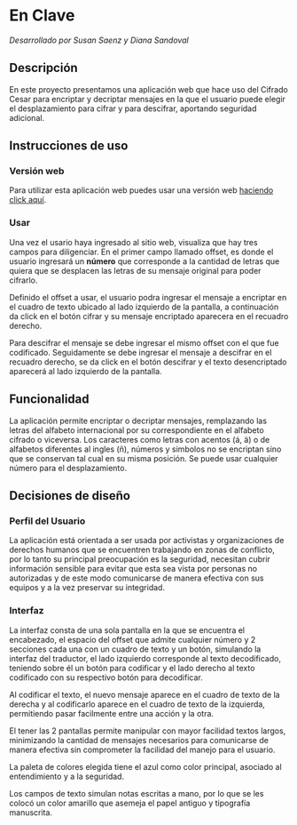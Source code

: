 # En Clave
_Desarrollado por Susan Saenz y Diana Sandoval_ 


## Descripción

En este proyecto presentamos una aplicación web que hace uso del Cifrado Cesar para encriptar y decriptar mensajes en la que el usuario puede elegir el desplazamiento para cifrar y para descifrar, aportando seguridad adicional.


## Instrucciones de uso 

### Versión web
Para utilizar esta aplicación web puedes usar una versión web [haciendo click aquí](https://dsandovalm.github.io/BOG002-cipher/src/index.html). 

<!---### Descargar
Para usarla desde tu equipo, puedes descargar esta carpeta haciendo click en el botón **Code** y luego en **Download ZIP**.
Para abrir deberás descomprimir el _.zip_, entrar a la carpeta src y abrir el _index.html_, este automaticamente se abrirá con tu navegador predeterminado.---> 

### Usar

Una vez el usario haya ingresado al sitio web, visualiza que hay tres campos para diligenciar. En el primer campo llamado offset, es donde el usuario ingresará un **número** que corresponde a la cantidad de letras que quiera que se desplacen las letras de su mensaje original para poder cifrarlo. 

Definido el offset a usar, el usuario podra ingresar el mensaje a encriptar en el cuadro de texto ubicado al lado izquierdo de la pantalla, a continuación da click en el botón cifrar y su mensaje encriptado aparecera en el recuadro derecho.

Para descifrar el mensaje se debe ingresar el mismo offset con el que fue codificado. Seguidamente se debe ingresar el mensaje a descifrar en el recuadro derecho, se da click en el botón descifrar y el texto desencriptado aparecerá al lado izquierdo de la pantalla. 


## Funcionalidad

La aplicación permite encriptar o decriptar mensajes, remplazando las letras del alfabeto internacional por su correspondiente en el alfabeto cifrado o viceversa. Los caracteres como letras con acentos (á, ä) o de alfabetos diferentes al ingles (ñ), números y simbolos no se encriptan sino que se conservan tal cual en su misma posición. Se puede usar cualquier número para el desplazamiento.


## Decisiones de diseño

### Perfil del Usuario
La aplicación está orientada a ser usada por activistas y organizaciones de derechos humanos que se encuentren trabajando en zonas de conflicto, por lo tanto su principal preocupación es la seguridad, necesitan cubrir información sensible para evitar que esta sea vista por personas no autorizadas y de este modo comunicarse de manera efectiva con sus equipos y a la vez preservar su integridad.

### Interfaz 
La interfaz consta de una sola pantalla en la que se encuentra el encabezado, el espacio del offset que admite cualquier número y 2 secciones cada una con un cuadro de texto y un botón, simulando la interfaz del traductor, el lado izquierdo corresponde al texto decodificado, teniendo sobre él un botón para codificar y el lado derecho al texto codificado con su respectivo botón para decodificar. 

Al codificar el texto, el nuevo mensaje aparece en el cuadro de texto de la derecha y al codificarlo aparece en el cuadro de texto de la izquierda, permitiendo pasar facilmente entre una acción y la otra.

El tener las 2 pantallas permite manipular con mayor facilidad textos largos, minimizando la cantidad de mensajes necesarios para comunicarse de manera efectiva sin comprometer la facilidad del manejo para el usuario.

La paleta de colores elegida tiene el azul como color principal, asociado al entendimiento y a la seguridad.

Los campos de texto simulan notas escritas a mano, por lo que se les colocó un color amarillo que asemeja el papel antiguo y tipografía manuscrita.

